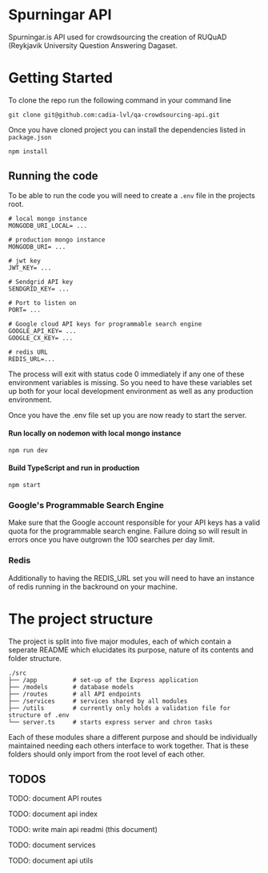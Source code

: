 # Spurningar API

Spurningar.is API used for crowdsourcing the creation of RUQuAD (Reykjavik University Question Answering Dagaset.

# Getting Started

To clone the repo run the following command in your command line

```
git clone git@github.com:cadia-lvl/qa-crowdsourcing-api.git
```

Once you have cloned project you can install the dependencies listed in `package.json`

```
npm install
```

## Running the code

To be able to run the code you will need to create a `.env` file in the projects root.

```
# local mongo instance
MONGODB_URI_LOCAL= ...

# production mongo instance
MONGODB_URI= ...

# jwt key
JWT_KEY= ...

# Sendgrid API key
SENDGRID_KEY= ...

# Port to listen on
PORT= ...

# Google cloud API keys for programmable search engine
GOOGLE_API_KEY= ...
GOOGLE_CX_KEY= ...

# redis URL
REDIS_URL=...
```

The process will exit with status code 0 immediately if any one of these environment variables is missing. So you need to have these variables set up both for your local development environment as well as any production environment.

Once you have the .env file set up you are now ready to start the server.

#### Run locally on nodemon with local mongo instance

```
npm run dev
```

#### Build TypeScript and run in production

```
npm start
```

### Google's Programmable Search Engine

Make sure that the Google account responsible for your API keys has a valid quota for the programmable search engine. Failure doing so will result in errors once you have outgrown the 100 searches per day limit.

### Redis

Additionally to having the REDIS_URL set you will need to have an instance of redis running in the backround on your machine.

# The project structure

The project is split into five major modules, each of which contain a seperate README which elucidates its purpose, nature of its contents and folder structure.

    ./src
    ├── /app          # set-up of the Express application
    ├── /models       # database models
    ├── /routes       # all API endpoints
    ├── /services     # services shared by all modules
    ├── /utils        # currently only holds a validation file for structure of .env
    └── server.ts     # starts express server and chron tasks

Each of these modules share a different purpose and should be individually maintained needing each others interface to work together. That is these folders should only import from the root level of each other.

## TODOS

TODO: document API routes

TODO: document api index

TODO: write main api readmi (this document)

TODO: document services

TODO: document api utils
